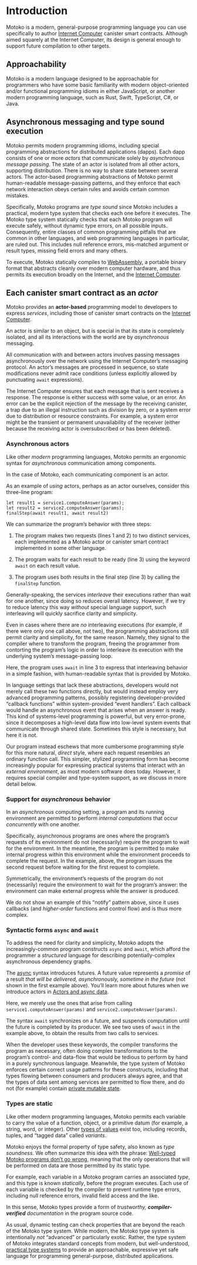 # Introduction

Motoko is a modern, general-purpose programming language you can use specifically to author [Internet Computer](../developers-guide/concepts/what-is-ic.md#ic-overview) canister smart contracts. Although aimed squarely at the Internet Computer, its design is general enough to support future compilation to other targets.

## Approachability

Motoko is a modern language designed to be approachable for programmers who have some basic familiarity with modern object-oriented and/or functional programming idioms in either JavaScript, or another modern programming language, such as Rust, Swift, TypeScript, C#, or Java.

## Asynchronous messaging and type sound execution

Motoko permits modern programming idioms, including special programming abstractions for distributed applications (dapps). Each dapp consists of one or more *actors* that communicate solely by *asynchronous message passing*. The state of an actor is isolated from all other actors, supporting distribution. There is no way to share state between several actors. The actor-based programming abstractions of Motoko permit human-readable message-passing patterns, and they enforce that each network interaction obeys certain rules and avoids certain common mistakes.

Specifically, Motoko programs are *type sound* since Motoko includes a practical, modern type system that checks each one before it executes. The Motoko type system statically checks that each Motoko program will execute safely, without dynamic type errors, on all possible inputs. Consequently, entire classes of common programming pitfalls that are common in other languages, and web programming languages in particular, are ruled out. This includes null reference errors, mis-matched argument or result types, missing field errors and many others.

To execute, Motoko statically compiles to [WebAssembly](about-this-guide.md#wasm), a portable binary format that abstracts cleanly over modern computer hardware, and thus permits its execution broadly on the Internet, and the [Internet Computer](../developers-guide/concepts/what-is-ic.md#ic-overview).

## Each canister smart contract as an *actor*

Motoko provides an **actor-based** programming model to developers to express *services*, including those of canister smart contracts on the [Internet Computer](../developers-guide/concepts/what-is-ic.md#ic-overview).

An actor is similar to an object, but is special in that its state is completely isolated, and all its interactions with the world are by *asynchronous* messaging.

All communication with and between actors involves passing messages asynchronously over the network using the Internet Computer’s messaging protocol. An actor’s messages are processed in sequence, so state modifications never admit race conditions (unless explicitly allowed by punctuating `await` expressions).

The Internet Computer ensures that each message that is sent receives a response. The response is either success with some value, or an error. An error can be the explicit rejection of the message by the receiving canister, a trap due to an illegal instruction such as division by zero, or a system error due to distribution or resource constraints. For example, a system error might be the transient or permanent unavailability of the receiver (either because the receiving actor is oversubscribed or has been deleted).

### Asynchronous actors

Like other *modern* programming languages, Motoko permits an ergonomic syntax for *asynchronous* communication among components.

In the case of Motoko, each communicating component is an actor.

As an example of *using* actors, perhaps as an actor ourselves, consider this three-line program:

``` motoko
let result1 = service1.computeAnswer(params);
let result2 = service2.computeAnswer(params);
finalStep(await result1, await result2)
```

We can summarize the program’s behavior with three steps:

1.  The program makes two requests (lines 1 and 2) to two distinct services, each implemented as a Motoko actor or canister smart contract implemented in some other language.

2.  The program waits for each result to be ready (line 3) using the keyword `await` on each result value.

3.  The program uses both results in the final step (line 3) by calling the `finalStep` function.

Generally-speaking, the services *interleave* their executions rather than wait for one another, since doing so reduces overall latency. However, if we try to reduce latency this way *without* special language support, such interleaving will quickly sacrifice clarity and simplicity.

Even in cases where there are *no* interleaving executions (for example, if there were only one call above, not two), the programming abstractions still permit clarity and simplicity, for the same reason. Namely, they signal to the compiler where to transform the program, freeing the programmer from contorting the program’s logic in order to interleave its execution with the underlying system’s message-passing loop.

Here, the program uses `await` in line 3 to express that interleaving behavior in a simple fashion, with human-readable syntax that is provided by Motoko.

In language settings that lack these abstractions, developers would not merely call these two functions directly, but would instead employ very advanced programming patterns, possibly registering developer-provided “callback functions” within system-provided “event handlers”. Each callback would handle an asynchronous event that arises when an answer is ready. This kind of systems-level programming is powerful, but very error-prone, since it decomposes a high-level data flow into low-level system events that communicate through shared state. Sometimes this style is necessary, but here it is not.

Our program instead eschews that more cumbersome programming style for this more natural, *direct* style, where each request resembles an ordinary function call. This simpler, stylized programming form has become increasingly popular for expressing practical systems that interact with an *external environment*, as most modern software does today. However, it requires special compiler and type-system support, as we discuss in more detail below.

### Support for *asynchronous* behavior

In an *asynchronous* computing setting, a program and its running environment are permitted to perform *internal computations* that occur *concurrently* with one another.

Specifically, asynchronous programs are ones where the program’s requests of its environment do not (necessarily) require the program to wait for the environment. In the meantime, the program is permitted to make internal progress within this environment while the environment proceeds to complete the request. In the example, above, the program issues the second request before waiting for the first request to complete.

Symmetrically, the environment’s requests of the program do not (necessarily) require the environment to wait for the program’s answer: the environment can make external progress while the answer is produced.

We do not show an example of this “notify” pattern above, since it uses callbacks (and *higher-order* functions and control flow) and is thus more complex.

### Syntactic forms `async` and `await`

To address the need for clarity and simplicity, Motoko adopts the increasingly-common program constructs `async` and `await`, which afford the programmer a *structured* language for describing potentially-complex asynchronous dependency graphs.

The [async](language-manual.md#exp-async) syntax introduces futures. A future value represents a *promise* of a result *that will be delivered, asynchronously, sometime in the future* (not shown in the first example above). You’ll learn more about futures when we introduce actors in [Actors and async data](actors-async.md).

Here, we merely use the ones that arise from calling `service1.computeAnswer(params)` and `service2.computeAnswer(params)`.

The syntax `await` synchronizes on a future, and suspends computation until the future is completed by its producer. We see two uses of `await` in the example above, to obtain the results from two calls to services.

When the developer uses these keywords, the compiler transforms the program as necessary, often doing complex transformations to the program’s control- and data-flow that would be tedious to perform by hand in a purely synchronous language. Meanwhile, the type system of Motoko enforces certain correct usage patterns for these constructs, including that types flowing between consumers and producers always agree, and that the types of data sent among services are permitted to flow there, and do not (for example) contain [private mutable state](mutable-state.md).

### Types are static

Like other modern programming languages, Motoko permits each variable to carry the value of a function, object, or a primitive datum (for example, a string, word, or integer). Other [types of values](basic-concepts.md#intro-values) exist too, including records, tuples, and “tagged data” called *variants*.

Motoko enjoys the formal property of type safety, also known as *type soundness*. We often summarize this idea with the phrase: [Well-typed Motoko programs don’t go wrong](basic-concepts.md#intro-type-soundness), meaning that the only operations that will be performed on data are those permitted by its static type.

For example, each variable in a Motoko program carries an associated *type*, and this type is known *statically*, before the program executes. Each use of each variable is checked by the compiler to prevent runtime type errors, including null reference errors, invalid field access and the like.

In this sense, Motoko types provide a form of *trustworthy, **compiler-verified** documentation* in the program source code.

As usual, dynamic testing can check properties that are beyond the reach of the Motoko type system. While modern, the Motoko type system is intentionally *not* “advanced” or particularly exotic. Rather, the type system of Motoko integrates standard concepts from modern, but well-understood, [practical type systems](about-this-guide.md#modern-types) to provide an approachable, expressive yet safe language for programming general-purpose, distributed applications.
